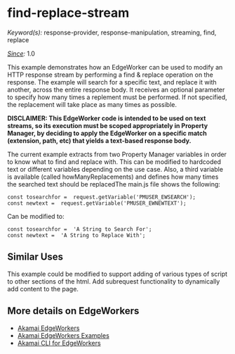 # find-replace-stream

*Keyword(s):* response-provider, response-manipulation, streaming, find, replace<br>

*[Since](https://learn.akamai.com/en-us/webhelp/edgeworkers/edgeworkers-user-guide/GUID-14077BCA-0D9F-422C-8273-2F3E37339D5B.html):* 1.0

This example demonstrates how an EdgeWorker can be used to modify an HTTP response stream by performing a find & replace operation on the response. The example will search for a specific text, and replace it with another, across the entire response body. It receives an optional parameter to specify how many times a replement must be performed. If not specified, the replacement will take place as many times as possible.

**DISCLAIMER: This EdgeWorker code is intended to be used on text streams, so its execution must be scoped appropriately in Property Manager, by deciding to apply the EdgeWorker on a specific match (extension, path, etc) that yields a text-based response body.**

The current example extracts from two Property Manager variables in order to know what to find and replace with. This can be modified to hardcoded text or different variables depending on the use case. Also, a third variable is available (called howManyReplacements) and defines how many times the searched text should be replacedThe main.js file shows the following:

````
const tosearchfor =  request.getVariable('PMUSER_EWSEARCH');
const newtext =  request.getVariable('PMUSER_EWNEWTEXT');
````

Can be modified to:
````
const tosearchfor =  'A String to Search For';
const newtext =  'A String to Replace With';
````


## Similar Uses

This example could be modified to support adding of various types of script to other sections of the html. Add subrequest functionality to dynamically add content to the page. 
 
## More details on EdgeWorkers
- [Akamai EdgeWorkers](https://developer.akamai.com/akamai-edgeworkers-overview)
- [Akamai EdgeWorkers Examples](https://github.com/akamai/edgeworkers-examples)
- [Akamai CLI for EdgeWorkers](https://developer.akamai.com/legacy/cli/packages/edgeworkers.html)
